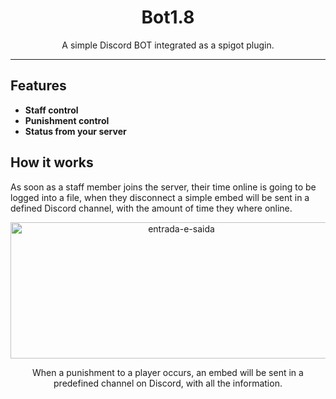 <div align="center">
<h1>Bot1.8</h1>

<p>A simple Discord BOT integrated as a spigot plugin.</p>

</div>

<hr />

## Features

- **Staff control** 
- **Punishment control**
- **Status from your server**

## How it works

As soon as a staff member joins the server, their time online is going to be logged
 into a file, when they disconnect a simple embed will be sent in a defined Discord
 channel, with the amount of time they where online.

<div align="center">
<img
    height="218"
    width="531"
    alt="entrada-e-saida"
    src="https://image.prntscr.com/image/jqHn4a_jTXuCNPEVIKFBYQ.png"
  />
<div>
 
When a punishment to a player occurs, an embed will be sent in a predefined channel
 on Discord, with all the information.